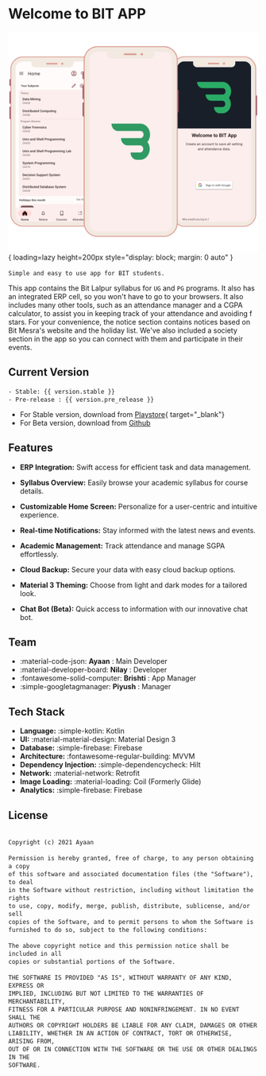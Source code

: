 # Welcome to BIT APP

![Image title](assets/poster.png){ loading=lazy height=200px style="display: block; margin: 0 auto" }

<!-- ![Image title](https://dummyimage.com/600x400/eee/aaa){ loading=lazy height=200px style="display: block; margin: 0 auto" } -->

`Simple and easy to use app for BIT students.`

This app contains the Bit Lalpur syllabus for `UG` and `PG` programs. It also has an integrated ERP
cell, so you won't have to go to your browsers. It also includes many other tools, such as an
attendance manager and a CGPA calculator, to assist you in keeping track of your attendance and
avoiding f stars. For your convenience, the notice section contains notices based on Bit Mesra's
website and the holiday list. We've also included a society section in the app so you can connect
with them and participate
in their events.

## Current Version

    - Stable: {{ version.stable }}
    - Pre-release : {{ version.pre_release }}

- For Stable version, download
  from [Playstore](https://play.google.com/store/apps/details?id=com.atech.bit){ target="\_blank"}
- For Beta version, download from [Github](https://github.com/BIT-Lalpur-App/BIT-App/releases)

<!--
[![Get it from playstore](https://play.google.com/intl/en_us/badges/static/images/badges/en_badge_web_generic.png){ width="200" }](https://play.google.com/store/apps/details?id=com.atech.bit){ target="_blank"} -->

## Features

- **ERP Integration:** Swift access for efficient task and data management.
- **Syllabus Overview:** Easily browse your academic syllabus for course details.

- **Customizable Home Screen:** Personalize for a user-centric and intuitive experience.

- **Real-time Notifications:** Stay informed with the latest news and events.

- **Academic Management:** Track attendance and manage SGPA effortlessly.

- **Cloud Backup:** Secure your data with easy cloud backup options.

- **Material 3 Theming:** Choose from light and dark modes for a tailored look.

- **Chat Bot (Beta):** Quick access to information with our innovative chat bot.

## Team

<div class="grid cards" markdown>

- :material-code-json: **Ayaan** : Main Developer
- :material-developer-board: **Nilay** : Developer
- :fontawesome-solid-computer: **Brishti** : App Manager
- :simple-googletagmanager: **Piyush** : Manager

</div>

## Tech Stack

<div class="grid cards" markdown>

- **Language:** :simple-kotlin: Kotlin
- **UI:** :material-material-design: Material Design 3
- **Database:** :simple-firebase: Firebase
- **Architecture:** :fontawesome-regular-building: MVVM
- **Dependency Injection:** :simple-dependencycheck: Hilt
- **Network:** :material-network: Retrofit
- **Image Loading:** :material-loading: Coil (Formerly Glide)
- **Analytics:** :simple-firebase: Firebase

</div>

## License

```

Copyright (c) 2021 Ayaan

Permission is hereby granted, free of charge, to any person obtaining a copy
of this software and associated documentation files (the "Software"), to deal
in the Software without restriction, including without limitation the rights
to use, copy, modify, merge, publish, distribute, sublicense, and/or sell
copies of the Software, and to permit persons to whom the Software is
furnished to do so, subject to the following conditions:

The above copyright notice and this permission notice shall be included in all
copies or substantial portions of the Software.

THE SOFTWARE IS PROVIDED "AS IS", WITHOUT WARRANTY OF ANY KIND, EXPRESS OR
IMPLIED, INCLUDING BUT NOT LIMITED TO THE WARRANTIES OF MERCHANTABILITY,
FITNESS FOR A PARTICULAR PURPOSE AND NONINFRINGEMENT. IN NO EVENT SHALL THE
AUTHORS OR COPYRIGHT HOLDERS BE LIABLE FOR ANY CLAIM, DAMAGES OR OTHER
LIABILITY, WHETHER IN AN ACTION OF CONTRACT, TORT OR OTHERWISE, ARISING FROM,
OUT OF OR IN CONNECTION WITH THE SOFTWARE OR THE USE OR OTHER DEALINGS IN THE
SOFTWARE.
```